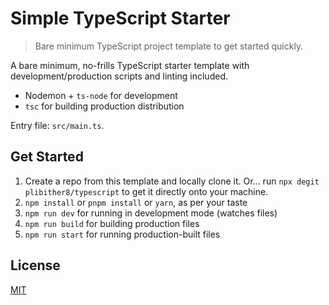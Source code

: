 # Simple TypeScript Starter

> Bare minimum TypeScript project template to get started quickly.

A bare minimum, no-frills TypeScript starter template with development/production scripts and linting included.

- Nodemon + `ts-node` for development
- `tsc` for building production distribution

Entry file: `src/main.ts`.

## Get Started

1. Create a repo from this template and locally clone it. Or... run `npx degit plibither8/typescript` to get it directly onto your machine.
2. `npm install` or `pnpm install` or `yarn`, as per your taste
3. `npm run dev` for running in development mode (watches files)
4. `npm run build` for building production files
5. `npm run start` for running production-built files

## License

[MIT](LICENSE)
